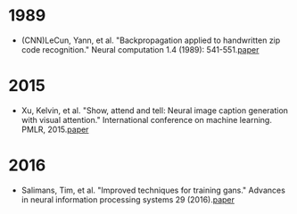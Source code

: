 # 1989
- (CNN)LeCun, Yann, et al. "Backpropagation applied to handwritten zip code recognition." Neural computation 1.4 (1989): 541-551.[paper](https://ieeexplore.ieee.org/abstract/document/6795724)

# 2015
- Xu, Kelvin, et al. "Show, attend and tell: Neural image caption generation with visual attention." International conference on machine learning. PMLR, 2015.[paper](http://proceedings.mlr.press/v37/xuc15.pdf)

# 2016
- Salimans, Tim, et al. "Improved techniques for training gans." Advances in neural information processing systems 29 (2016).[paper](https://proceedings.neurips.cc/paper/2016/file/8a3363abe792db2d8761d6403605aeb7-Paper.pdf)